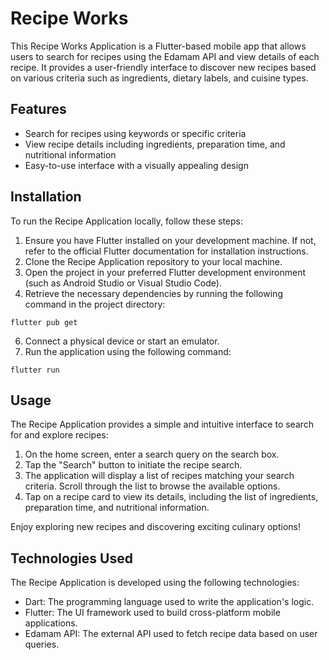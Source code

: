 # Recipe Works

This Recipe Works Application is a Flutter-based mobile app that allows users to search for recipes using the Edamam API and view details of each recipe. It provides a user-friendly interface to discover new recipes based on various criteria such as ingredients, dietary labels, and cuisine types.

## Features

- Search for recipes using keywords or specific criteria 
- View recipe details including ingredients, preparation time, and nutritional information
- Easy-to-use interface with a visually appealing design

## Installation

To run the Recipe Application locally, follow these steps:

1. Ensure you have Flutter installed on your development machine. If not, refer to the official Flutter documentation for installation instructions. 
2. Clone the Recipe Application repository to your local machine. 
3. Open the project in your preferred Flutter development environment (such as Android Studio or Visual Studio Code). 
4. Retrieve the necessary dependencies by running the following command in the project directory:
```
flutter pub get
```
6. Connect a physical device or start an emulator. 
7. Run the application using the following command:
```
flutter run 
```

## Usage

The Recipe Application provides a simple and intuitive interface to search for and explore recipes:

1. On the home screen, enter a search query on the search box.
2. Tap the "Search" button to initiate the recipe search.
3. The application will display a list of recipes matching your search criteria. Scroll through the list to browse the available options.
4. Tap on a recipe card to view its details, including the list of ingredients, preparation time, and nutritional information.

Enjoy exploring new recipes and discovering exciting culinary options!


## Technologies Used

The Recipe Application is developed using the following technologies:

- Dart: The programming language used to write the application's logic.
- Flutter: The UI framework used to build cross-platform mobile applications.
- Edamam API: The external API used to fetch recipe data based on user queries.